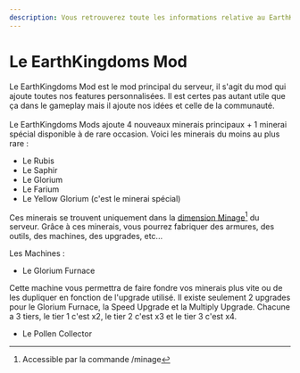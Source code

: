 ```yaml
---
description: Vous retrouverez toute les informations relative au EarthKingdoms Mod ici.
---
```


# Le EarthKingdoms Mod

Le EarthKingdoms Mod est le mod principal du serveur, il s'agit du mod qui ajoute toutes nos features personnalisées. Il est certes pas autant utile que ça dans le gameplay mais il ajoute nos idées et celle de la communauté. \
\
Le EarthKingdoms Mods ajoute 4 nouveaux minerais principaux + 1 minerai spécial disponible à de rare occasion. Voici les minerais du moins au plus rare :&#x20;

* Le Rubis
* Le Saphir
* Le Glorium&#x20;
* Le Farium&#x20;
* Le Yellow Glorium (c'est le minerai spécial)

Ces minerais se trouvent uniquement dans la [dimension Minage](#user-content-fn-1)[^1] du serveur. Grâce à ces minerais, vous pourrez fabriquer des armures, des outils, des machines, des upgrades, etc...&#x20;

Les Machines :&#x20;

* Le Glorium Furnace

Cette machine vous permettra de faire fondre vos minerais plus vite ou de les dupliquer en fonction de l'upgrade utilisé. Il existe seulement 2 upgrades pour le Glorium Furnace, la Speed Upgrade et la Multiply Upgrade. Chacune a 3 tiers, le tier 1 c'est x2, le tier 2 c'est x3 et le tier 3 c'est x4.&#x20;

* Le Pollen Collector





[^1]: Accessible par la commande /minage
